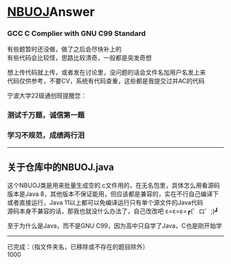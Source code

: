 # [NBUOJ](http://nbuoj.com/)Answer
### GCC C Complier with GNU C99 Standard

有些题暂时还没做，做了之后会尽快补上的  
有些代码会比较怪，思路比较清奇，一般都是突发奇想

想上传代码就上传，或者发在讨论里，没问题的话会文件名加用户名发上来  
代码仅供参考，不要CV，系统有代码查重，这些都是我提交过并AC的代码

宁波大学22级通创班提醒您：
### 测试千万题，诚信第一题
### 学习不规范，成绩两行泪

--------------------------------------------------------------------------------
## 关于仓库中的NBUOJ.java
这个NBUOJ类是用来批量生成空的.c文件用的，在无名包里，具体怎么用看源码  
版本是Java 8，其他版本不保证能用，但应该都是兼容的，实在不行自己编译下  
或者直接运行，Java 11以上都可以免编译运行只有单个源文件的Java代码  
源码本身不兼容的话，那我也就没什么办法了，自己改改吧 ε=ε=ε=┏(゜ロ゜;)┛

至于为什么是Java，而不是GNU C99，因为高中只自学了Java，C也是刚开始学

--------------------------------------------------------------------------------
已完成：（指文件夹名，已移除或不存在的题目除外）  
1000 
